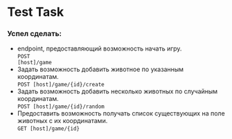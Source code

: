# Test Task
### Успел сделать:

 - endpoint, предоставляющий возможность начать игру. <br><code>POST [host]/game</code>
 - Задать возможность добавить животное по указанным координатам. <br><code>POST [host]/game/{id}/create</code>
 - Задать возможность добавить несколько животных по случайным координатам. <br><code>POST [host]/game/{id}/random</code>
 - Предоставить возможность получать список существующих на поле животных с их
   координатами. <br><code>GET [host]/game/{id}</code>
